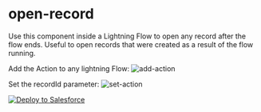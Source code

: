# open-record

Use this component inside a Lightning Flow to open any record after the flow ends. Useful to open records that were created as a result of the flow running.

Add the Action to any lightning Flow:
![add-action](https://raw.githubusercontent.com/Nimacloud/open-record/master/add-action.png?token=ABTH4P2552HMBKH5AIPLW326B3BAQ)

Set the recordId parameter:
![set-action](https://raw.githubusercontent.com/Nimacloud/open-record/master/set-action.png?token=ABTH4P5APORSSW3ABBM2KEC6B3BBW)

<a href="https://githubsfdeploy.herokuapp.com?owner=Nimacloud&repo=LWCResources&ref=custom-lightning-datatable">
  <img alt="Deploy to Salesforce"
       src="https://raw.githubusercontent.com/afawcett/githubsfdeploy/master/deploy.png">
</a>

